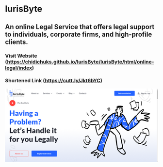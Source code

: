 # lurisByte
## An online Legal Service that offers legal support to individuals, corporate firms, and high-profile clients.

### Visit Website (https://chidichuks.github.io/lurisByte/lurisByte/html/online-legal/index)
### Shortened Link (https://cutt.ly/Jkt6bYC)

![Preview](https://raw.githubusercontent.com/ChidiChuks/lurisByte/master/homepage.png)
